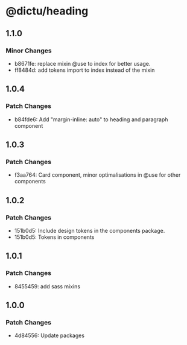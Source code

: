 # @dictu/heading

## 1.1.0

### Minor Changes

- b8671fe: replace mixin @use to index for better usage.
- ff8484d: add tokens import to index instead of the mixin

## 1.0.4

### Patch Changes

- b84fde6: Add "margin-inline: auto" to heading and paragraph component

## 1.0.3

### Patch Changes

- f3aa764: Card component, minor optimalisations in @use for other components

## 1.0.2

### Patch Changes

- 151b0d5: Include design tokens in the components package.
- 151b0d5: Tokens in components

## 1.0.1

### Patch Changes

- 8455459: add sass mixins

## 1.0.0

### Patch Changes

- 4d84556: Update packages
